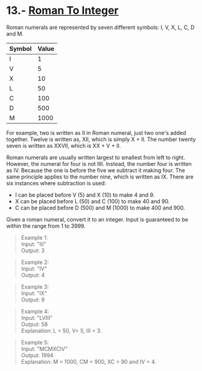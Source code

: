 # 13.- [Roman To Integer](https://leetcode.com/problems/roman-to-integer/)


Roman numerals are represented by seven different symbols: I, V, X, L, C, D and M.

| Symbol  | Value  
|---|---
| I  |  1 
|  V |  5 
|  X |  10 
|  L |  50 
|  C |  100 
|  D |  500 
|  M |  1000

For example, two is written as II in Roman numeral, just two one's added together. Twelve is written as, XII, which is simply X + II. The number twenty seven is written as XXVII, which is XX + V + II.

Roman numerals are usually written largest to smallest from left to right. However, the numeral for four is not IIII. Instead, the number four is written as IV. Because the one is before the five we subtract it making four. The same principle applies to the number nine, which is written as IX. There are six instances where subtraction is used:

* I can be placed before V (5) and X (10) to make 4 and 9. 
* X can be placed before L (50) and C (100) to make 40 and 90. 
* C can be placed before D (500) and M (1000) to make 400 and 900.

Given a roman numeral, convert it to an integer. Input is guaranteed to be within the range from 1 to 3999.

>Example 1:<br/>
Input: "III"<br/>
Output: 3<br/>

>Example 2:<br/>
Input: "IV"<br/>
Output: 4<br/>

>Example 3:<br/>
Input: "IX"<br/>
Output: 9<br/>

>Example 4:<br/>
Input: "LVIII"<br/>
Output: 58<br/>
Explanation: L = 50, V= 5, III = 3.<br/>

>Example 5:<br/>
Input: "MCMXCIV"<br/>
Output: 1994<br/>
Explanation: M = 1000, CM = 900, XC = 90 and IV = 4.